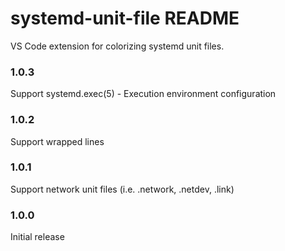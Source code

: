 # systemd-unit-file README

VS Code extension for colorizing systemd unit files.

### 1.0.3

Support systemd.exec(5) - Execution environment configuration

### 1.0.2

Support wrapped lines

### 1.0.1

Support network unit files (i.e. .network, .netdev, .link)

### 1.0.0

Initial release

